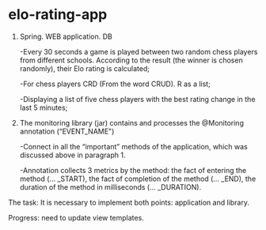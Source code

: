 # elo-rating-app
1. Spring. WEB application. DB

    -Every 30 seconds a game is played between two random chess players from different schools. According to the result (the winner is chosen randomly), their Elo rating is calculated;
    
    -For chess players CRD (From the word CRUD). R as a list;
    
    -Displaying a list of five chess players with the best rating change in the last 5 minutes;

2. The monitoring library (jar) contains and processes the @Monitoring annotation (“EVENT_NAME")
    
    -Connect in all the “important” methods of the application, which was discussed above in paragraph 1.
    
    -Annotation collects 3 metrics by the method: the fact of entering the method (... _START), the fact of completion of the method (... _END), the duration of the method in milliseconds (... _DURATION).

The task: It is necessary to implement both points: application and library.

Progress: need to update view templates.
